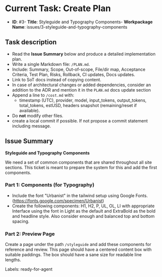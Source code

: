 # Current Task: Create Plan

- **ID**: #3- **Title**: Styleguide and Typography Components- **Workpackage Name**: issues/3-styleguide-and-typography-components
## Task description

- Read the **Issue Summary** below and produce a detailed implementation plan.
- Write a single Markdown file: `/PLAN.md`.
- Include: Summary, Scope, Out-of-scope, File/dir map, Acceptance Criteria, Test Plan, Risks, Rollback, CI updates, Docs updates.
- Link to SoT docs instead of copying content.
- In case of architectural changes or added dependencies, consider an addition to the ADR and mention it in the `PLAN.md` docs update section
- Append a line to `/cost.md` with:
  - timestamp (UTC), provider, model, input_tokens, output_tokens, total_tokens, estUSD, headers snapshot (remaining/reset if available).
- Do **not** modify other files.
- create a local commit if possible. If not propose a commit statement including message.

## Issue Summary

__Styleguide and Typography Components__

We need a set of common components that are shared throughout all site sections. This ticket is meant to prepare the system for this and add the first components.

### Part 1: Components (for Typography)

- Include the font &quot;Urbanist&quot; in the tailwind setup using Google Fonts. (https://fonts.google.com/specimen/Urbanist)
- Create the following components: H1, H2, P, UL, OL, LI with appropriate Interface using the font in Light as the default and ExtraBold as the bold and headline style. Also consider enough and balanced top and bottom spacing.

### Part 2: Preview Page

Create a page under the path `/styleguide` and add these components for reference and review. This page should have a centered content box with suitable paddings. The box should have a sane size for readable line lengths.

Labels: ready-for-agent
